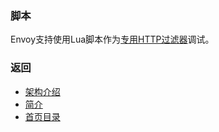 ### 脚本

Envoy支持使用Lua脚本作为[专用HTTP过滤器](../../Configurationreference/HTTPfilters/Lua.md)调试。

### 返回
- [架构介绍](../Architectureoverview.md)
- [简介](../../Introduction.md)
- [首页目录](../../README.md)
